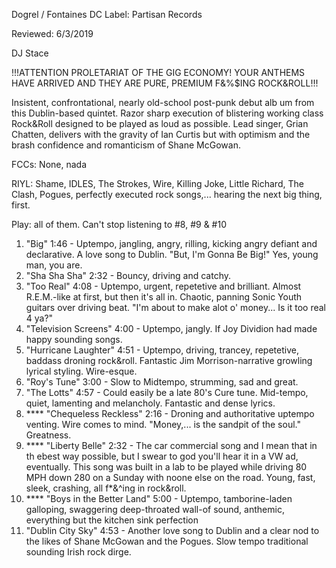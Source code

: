 Dogrel / Fontaines DC
Label: Partisan Records

Reviewed: 6/3/2019

DJ Stace

!!!ATTENTION PROLETARIAT OF THE GIG ECONOMY! YOUR ANTHEMS HAVE ARRIVED AND THEY ARE PURE, PREMIUM F&%$ING ROCK&ROLL!!!

Insistent, confrontational, nearly old-school post-punk debut alb um from this Dublin-based quintet. Razor sharp execution of blistering working class Rock&Roll designed to be played as loud as possible. Lead singer, Grian Chatten, delivers with the gravity of Ian Curtis but with optimism and the brash confidence and romanticism of Shane McGowan. 

FCCs: None, nada 

RIYL: Shame, IDLES, The Strokes, Wire, Killing Joke, Little Richard, The Clash, Pogues, perfectly executed rock songs,... hearing the next big thing, first. 

Play: all of them. Can't stop listening to #8, #9 & #10

1.	"Big"	1:46 - Uptempo, jangling, angry, rilling, kicking angry defiant and declarative. A love song to Dublin. "But, I'm Gonna Be Big!" Yes, young man, you are.  
2.	"Sha Sha Sha"	2:32 - Bouncy, driving and catchy.
3.	"Too Real"	4:08 - Uptempo, urgent, repetetive and brilliant. Almost R.E.M.-like at first, but then it's all in. Chaotic, panning Sonic Youth guitars over driving beat. "I'm about to make alot o' money... Is it too real 4 ya?"  
4.	"Television Screens"	4:00 - Uptempo, jangly. If Joy Dividion had made happy sounding songs. 
5.	"Hurricane Laughter"	4:51 - Uptempo, driving, trancey, repetetive, baddass droning rock&roll. Fantastic Jim Morrison-narrative growling lyrical styling. Wire-esque. 
6.	"Roy's Tune"	3:00 - Slow to Midtempo, strumming, sad and great. 
7.	"The Lotts"	4:57 - Could easily be a late 80's Cure tune. Mid-tempo, quiet, lamenting and melancholy. Fantastic and dense lyrics.
8.	**** "Chequeless Reckless"	2:16 - Droning and authoritative uptempo venting. Wire comes to mind. "Money,... is the sandpit of the soul." Greatness.
9.	**** "Liberty Belle"	2:32 - The car commercial song and I mean that in th ebest way possible, but I swear to god you'll hear it in a VW ad, eventually. This song was built in a lab to be played while driving 80 MPH down 280 on a Sunday with noone else on the road. Young, fast, sleek, crashing, all f*&^ing in rock&roll. 
10. ****	"Boys in the Better Land"	5:00 - Uptempo, tamborine-laden galloping, swaggering deep-throated wall-of sound, anthemic, everything but the kitchen sink perfection
11.	"Dublin City Sky"	4:53 - Another love song to Dublin and a clear nod to the likes of Shane McGowan and the Pogues. Slow tempo traditional sounding Irish rock dirge. 
